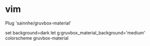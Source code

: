 # vim


Plug 'sainnhe/gruvbox-material'

set background=dark
let g:gruvbox_material_background='medium'
colorscheme gruvbox-material
